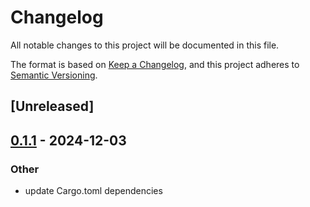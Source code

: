 # Changelog

All notable changes to this project will be documented in this file.

The format is based on [Keep a Changelog](https://keepachangelog.com/en/1.0.0/),
and this project adheres to [Semantic Versioning](https://semver.org/spec/v2.0.0.html).

## [Unreleased]

## [0.1.1](https://github.com/anton-rs/kona/compare/kona-std-fpvm-proc-v0.1.0...kona-std-fpvm-proc-v0.1.1) - 2024-12-03

### Other

- update Cargo.toml dependencies
